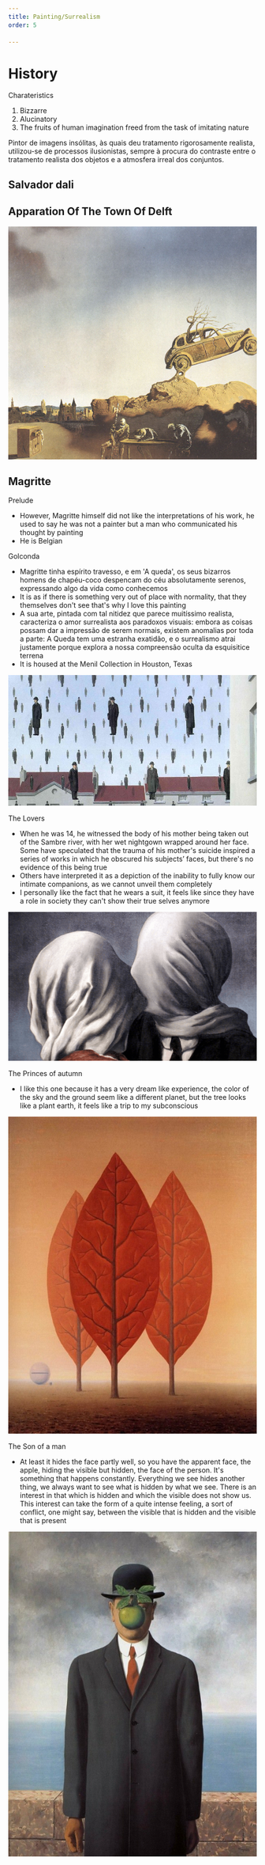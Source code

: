 ```yaml
---
title: Painting/Surrealism
order: 5

---
```


# History

Charateristics
1. Bizzarre
2. Alucinatory
3. The fruits of human imagination freed from the task of imitating nature

Pintor de imagens insólitas, às quais deu tratamento rigorosamente realista, utilizou-se de processos ilusionistas, sempre à procura do contraste entre o tratamento realista dos objetos e a atmosfera irreal dos conjuntos.

## Salvador dali

Apparation Of The Town Of Delft
- 

![alt text](Salvador_Dali_127.jpg)

## Magritte

Prelude
- However, Magritte himself did not like the interpretations of his work, he used to say he was not a painter but a man who communicated his thought by painting
- He is Belgian

Golconda
- Magritte tinha espírito travesso, e em 'A queda', os seus bizarros homens de chapéu-coco despencam do céu absolutamente serenos, expressando algo da vida como conhecemos
- It is as if there is something very out of place with normality, that they themselves don't see that's why I love this painting
- A sua arte, pintada com tal nitidez que parece muitíssimo realista, caracteriza o amor surrealista aos paradoxos visuais: embora as coisas possam dar a impressão de serem normais, existem anomalias por toda a parte: A Queda tem uma estranha exatidão, e o surrealismo atrai justamente porque explora a nossa compreensão oculta da esquisitice terrena
- It is housed at the Menil Collection in Houston, Texas

![alt text](image.png)

The Lovers
- When he was 14, he witnessed the body of his mother being taken out of the Sambre river, with her wet nightgown wrapped around her face. Some have speculated that the trauma of his mother's suicide inspired a series of works in which he obscured his subjects’ faces, but there's no evidence of this being true
- Others have interpreted it as a depiction of the inability to fully know our intimate companions, as we cannot unveil them completely
- I personally like the fact that he wears a suit, it feels like since they have a role in society they can't show their true selves anymore

![alt text](image-1.png)

The Princes of autumn
- I like this one because it has a very dream like experience, the color of the sky and the ground seem like a different planet, but the tree looks like a plant earth, it feels like a trip to my subconscious

![alt text](<./Rene_Magritte_1.jpg>)

The Son of a man
- At least it hides the face partly well, so you have the apparent face, the apple, hiding the visible but hidden, the face of the person. It's something that happens constantly. Everything we see hides another thing, we always want to see what is hidden by what we see. There is an interest in that which is hidden and which the visible does not show us. This interest can take the form of a quite intense feeling, a sort of conflict, one might say, between the visible that is hidden and the visible that is present

![alt text](Rene_Magritte_87.jpg)
